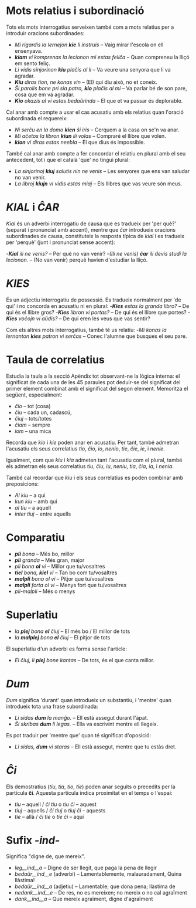 # Mots relatius i subordinació

Tots els mots interrogatius serveixen també com a mots relatius per a introduir oracions subordinades:
- *Mi rigardis la lernejon __kie__ li instruis* – Vaig mirar l'escola on ell ensenyava.
- *__kiam__ vi komprenas la lecionon mi estas feliĉa* – Quan compreneu la lliçó em sento feliç.
- *Li vidis sinjorinon __kiu__ plaĉis al li* – Va veure una senyora que li va agradar.
- *__Kiu__ diras tion, ne konas vin* – (El) qui diu això, no et coneix.
- *Ŝi parolis bone pri sia patro, __kio__ plaĉis al mi* – Va parlar bé de son pare, cosa que em va agradar.
- *__Kio__ okazis al vi estas bedaŭrinda* – El que et va passar és deplorable.

Cal anar amb compte a usar el cas acusatiu amb els relatius quan l'oració subordinada el requereix:
- *Ni serĉu en la domo __kien__ ŝi iris* – Cerquem a la casa on se'n va anar.
- *Mi aĉetos la libron __kiun__ ili volas* – Compraré el llibre que volen.
- *__kion__ vi diras estas neebla* – El que dius és impossible.

També cal anar amb compte a fer concordar el relatiu en plural amb el seu antecedent, tot i que el català 'que' no tingui plural:
- *La sinjorinoj __kiuj__ salutis nin ne venis* – Les senyores que ens van saludar no van venir.
- *La libroj __kiujn__ vi vidis estas miaj* – Els llibres que vas veure són meus.

# *KIAL* i *ĈAR*

*Kial* és un adverbi interrogatiu de causa que es tradueix per 'per què?' (separat i pronunciat amb accent), mentre que *ĉar* introdueix oracions subordinades de causa, constituteix la resposta típica de *kial* i es tradueix per 'perquè' (junt i pronunciat sense accent):

-*__Kial__ ili ne venis?* – Per què no van venir?
 -*(Ili ne venis) __ĉar__ ili devis studi la lecionon.* – (No van venir) perquè havien d'estudiar la lliçó.

# *KIES*

És un adjectiu interrogatiu de possessió. Es tradueix normalment per 'de qui' i no concorda en acusatiu ni en plural:
-*__Kies__ estas la granda libro?* – De qui és el llibre gros?
-*__Kies__ libron vi portas?* – De qui és el llibre que portes?
-*__Kies__ voĉojn vi aŭdis?* – De qui eren les veus que vas sentir?

Com els altres mots interrogatius, també té us relatiu:
-*Mi konas la lernanton __kies__ patron vi serĉas* – Conec l'alumne que busques el seu pare.

# Taula de correlatius

Estudia la taula a la secció Apèndix tot observant-ne la lògica interna: el significat de cada una de les 45 paraules pot deduir-se del significat del primer element combinat amb el significat del segon element. Memoritza el següent, especialment:

- *ĉio*  – tot (cosa)
- *ĉiu*  – cada un, cadascú, 
- *ĉiuj*  – tots/totes
- *ĉiam* – sempre
- *iom* – una mica

Recorda que *kio* i *kie* poden anar en acusatiu. Per tant, també admetran l'acusatiu els seus correlatius *tio*, *ĉio*, *io*, *nenio*, *tie*, *ĉie*, *ie*, i *nenie*.

Igualment, com que *kiu* i *kia* admeten tant l'acusatiu com el plural, també els admetran els seus correlatius *tiu*, *ĉiu*, *iu*, *neniu*, *tia*, *ĉia*, *ia*, i *nenia*.

També cal recordar que *kiu* i els seus correlatius es poden combinar amb preposicions:

- *Al kiu* – a qui
- *kun kiu* – amb qui
- *al tiu* – a aquell
- *inter tiuj* – entre aquells

# Comparatiu

- *__pli__ bona* – Més bo, millor
- *__pli__ granda* – Més gran, major
- *pli bona __ol__ vi* – Millor que tu/vosaltres
- *__tiel__ bona, __kiel__ vi* – Tan bo com tu/vosaltres
- *__malpli__ bona ol vi* – Pitjor que tu/vosaltres
- *__malpli__ forta ol vi* – Menys fort que tu/vosaltres
- *pli-malpli* – Més o menys

# Superlatiu

- *la __plej__ bona __el__ ĉiuj* – El més bo / El millor de tots
- *la __malplej__ bona __el__ ĉiuj* – El pitjor de tots

El superlatiu d'un adverbi es forma sense l'article:

- *El ĉiuj, li __plej__ bone kantas* – De tots, és el que canta millor.

# *Dum* 

*Dum* significa 'durant' quan introdueix un substantiu, i 'mentre' quan introdueix tota una frase subordinada:

- *Li sidas __dum__ la manĝo.* – Ell està assegut durant l'àpat.
- *Ŝi skribas __dum__ li legas.* – Ella va escrivint mentre ell llegeix.

Es pot traduir per 'mentre que' quan té significat d'oposició:
- *Li sidas, __dum__ vi staras* – Ell està assegut, mentre que tu estàs dret.

# *Ĉi*

Els demostratius (*tiu*, *tia*, *tio*, *tie*) poden anar seguits o precedits per la partícula __ĉi__. Aquesta partícula indica proximitat en el temps o l'espai:

- *tiu* – aquell / *ĉi tiu* o *tiu ĉi* – aquest
- *tiuj* – aquells / *ĉi tiuj* o *tiuj ĉi* – aquests
- *tie* – allà / *ĉi tie* o *tie ĉi* – aquí

# Sufix *-ind-*

Significa "digne de, que mereix".

- *leg__ind__a* – Digne de ser llegit, que paga la pena de llegir
- *bedaŭr__ind__e* (adverbi) – Lamentablemente, malauradament, Quina llàstima!
- *bedaŭr__ind__a* (adjetiu) – Lamentable; que dona pena; llàstima de
- *nedank__ind__e* – De res, no es mereixen; no mereix o no cal agraïment
- *dank__ind__a* – Que mereix agraïment, digne d'agraïment

 

